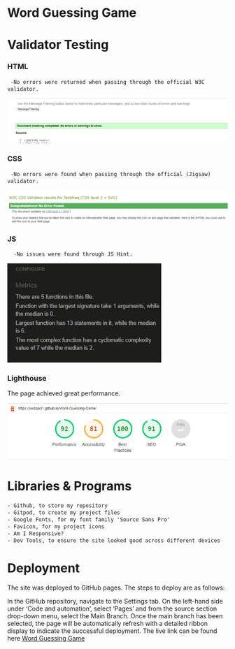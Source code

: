 # Word Guessing Game
# Validator Testing

### HTML
     -No errors were returned when passing through the official W3C validator.
![html report](assets/readMeImage/html.png)

### CSS
     -No errors were found when passing through the official (Jigsaw) validator.
![css report](assets/readMeImage/css.PNG)

### JS
      -No issues were found through JS Hint.
![JS report](assets/readMeImage/js.PNG)


### Lighthouse
The page achieved great performance.

![report](assets/readMeImage/report.PNG)





# Libraries & Programs 

    - Github, to store my repository
    - Gitpod, to create my project files
    - Google Fonts, for my font family 'Source Sans Pro'
    - Favicon, for my project icons
    - Am I Responsive?
    - Dev Tools, to ensure the site looked good across different devices


# Deployment

The site was deployed to GitHub pages. The steps to deploy are as follows:

In the GitHub repository, navigate to the Settings tab. On the left-hand side under ‘Code and automation’, select ‘Pages’ and from the source section drop-down menu, select the Main Branch. Once the main branch has been selected, the page will be automatically refresh with a detailed ribbon display to indicate the successful deployment. The live link can be found here [Word Guessing Game](https://sediqa01.github.io/Word-Guessing-Game/)




